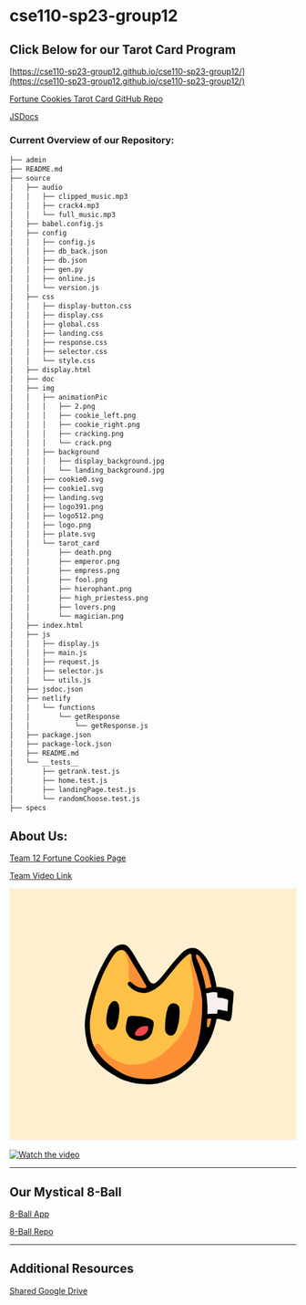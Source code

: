 # cse110-sp23-group12
## Click Below for our Tarot Card Program
[https://cse110-sp23-group12.github.io/cse110-sp23-group12/](https://cse110-sp23-group12.github.io/cse110-sp23-group12/) 

[Fortune Cookies Tarot Card GitHub Repo](https://github.com/cse110-sp23-group12/cse110-sp23-group12/tree/main/source)

[JSDocs](https://cse110-sp23-group12.github.io/cse110-sp23-group12/doc/index.html)

### Current Overview of our Repository:
```
├── admin
├── README.md
├── source
│   ├── audio
│   │   ├── clipped_music.mp3
│   │   ├── crack4.mp3
│   │   └── full_music.mp3
│   ├── babel.config.js
│   ├── config
│   │   ├── config.js
│   │   ├── db_back.json
│   │   ├── db.json
│   │   ├── gen.py
│   │   ├── online.js
│   │   └── version.js
│   ├── css
│   │   ├── display-button.css
│   │   ├── display.css
│   │   ├── global.css
│   │   ├── landing.css
│   │   ├── response.css
│   │   ├── selector.css
│   │   └── style.css
│   ├── display.html
│   ├── doc
│   ├── img
│   │   ├── animationPic
│   │   │   ├── 2.png
│   │   │   ├── cookie_left.png
│   │   │   ├── cookie_right.png
│   │   │   ├── cracking.png
│   │   │   └── crack.png
│   │   ├── background
│   │   │   ├── display_background.jpg
│   │   │   └── landing_background.jpg
│   │   ├── cookie0.svg
│   │   ├── cookie1.svg
│   │   ├── landing.svg
│   │   ├── logo391.png
│   │   ├── logo512.png
│   │   ├── logo.png
│   │   ├── plate.svg
│   │   └── tarot_card
│   │       ├── death.png
│   │       ├── emperor.png
│   │       ├── empress.png
│   │       ├── fool.png
│   │       ├── hierophant.png
│   │       ├── high_priestess.png
│   │       ├── lovers.png
│   │       └── magician.png
│   ├── index.html
│   ├── js
│   │   ├── display.js
│   │   ├── main.js
│   │   ├── request.js
│   │   ├── selector.js
│   │   └── utils.js
│   ├── jsdoc.json
│   ├── netlify
│   │   └── functions
│   │       └── getResponse
│   │           └── getResponse.js
│   ├── package.json
│   ├── package-lock.json
│   ├── README.md
│   └── __tests__
│       ├── getrank.test.js
│       ├── home.test.js
│       ├── landingPage.test.js
│       └── randomChoose.test.js
├── specs
```

## About Us:
[Team 12 Fortune Cookies Page](admin/team.md)

[Team Video Link](https://youtu.be/IJE8jT5Mpc4)

<img src = "admin/branding/FortuneCookies.png">

[![Watch the video](https://img.youtube.com/vi/IJE8jT5Mpc4/maxresdefault.jpg)](https://youtu.be/IJE8jT5Mpc4)

---
## Our Mystical 8-Ball
[8-Ball App](https://cse110-sp23-group12.github.io/8ball/)

[8-Ball Repo](https://github.com/cse110-sp23-group12/8ball)

---
## Additional Resources
[Shared Google Drive](https://drive.google.com/drive/folders/1nxw7a9CjtG_JkpEb2ymH_D2WZbrctLuR?usp=share_link)
